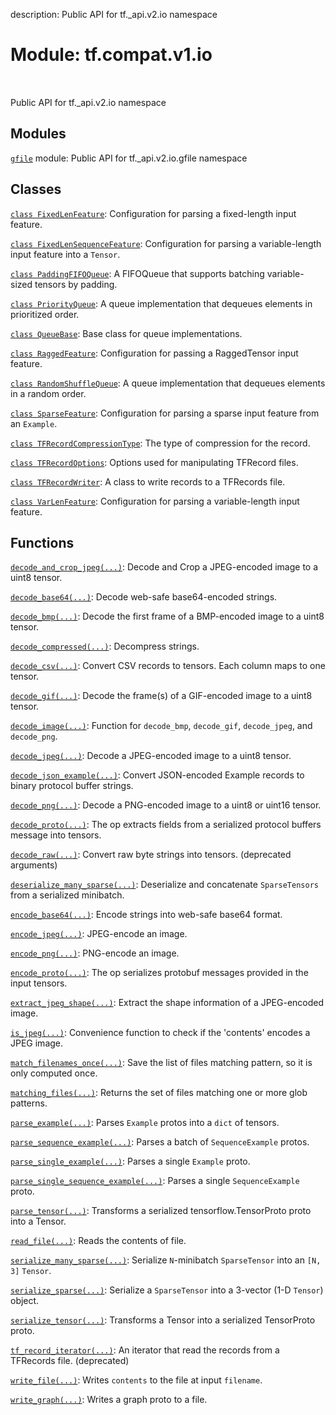 description: Public API for tf._api.v2.io namespace

<div itemscope itemtype="http://developers.google.com/ReferenceObject">
<meta itemprop="name" content="tf.compat.v1.io" />
<meta itemprop="path" content="Stable" />
</div>

# Module: tf.compat.v1.io

<!-- Insert buttons and diff -->

<table class="tfo-notebook-buttons tfo-api nocontent" align="left">

</table>



Public API for tf._api.v2.io namespace



## Modules

[`gfile`](../../../tf/compat/v1/io/gfile.md) module: Public API for tf._api.v2.io.gfile namespace

## Classes

[`class FixedLenFeature`](../../../tf/io/FixedLenFeature.md): Configuration for parsing a fixed-length input feature.

[`class FixedLenSequenceFeature`](../../../tf/io/FixedLenSequenceFeature.md): Configuration for parsing a variable-length input feature into a `Tensor`.

[`class PaddingFIFOQueue`](../../../tf/queue/PaddingFIFOQueue.md): A FIFOQueue that supports batching variable-sized tensors by padding.

[`class PriorityQueue`](../../../tf/queue/PriorityQueue.md): A queue implementation that dequeues elements in prioritized order.

[`class QueueBase`](../../../tf/queue/QueueBase.md): Base class for queue implementations.

[`class RaggedFeature`](../../../tf/io/RaggedFeature.md): Configuration for passing a RaggedTensor input feature.

[`class RandomShuffleQueue`](../../../tf/queue/RandomShuffleQueue.md): A queue implementation that dequeues elements in a random order.

[`class SparseFeature`](../../../tf/io/SparseFeature.md): Configuration for parsing a sparse input feature from an `Example`.

[`class TFRecordCompressionType`](../../../tf/compat/v1/io/TFRecordCompressionType.md): The type of compression for the record.

[`class TFRecordOptions`](../../../tf/io/TFRecordOptions.md): Options used for manipulating TFRecord files.

[`class TFRecordWriter`](../../../tf/io/TFRecordWriter.md): A class to write records to a TFRecords file.

[`class VarLenFeature`](../../../tf/io/VarLenFeature.md): Configuration for parsing a variable-length input feature.

## Functions

[`decode_and_crop_jpeg(...)`](../../../tf/io/decode_and_crop_jpeg.md): Decode and Crop a JPEG-encoded image to a uint8 tensor.

[`decode_base64(...)`](../../../tf/io/decode_base64.md): Decode web-safe base64-encoded strings.

[`decode_bmp(...)`](../../../tf/io/decode_bmp.md): Decode the first frame of a BMP-encoded image to a uint8 tensor.

[`decode_compressed(...)`](../../../tf/io/decode_compressed.md): Decompress strings.

[`decode_csv(...)`](../../../tf/compat/v1/decode_csv.md): Convert CSV records to tensors. Each column maps to one tensor.

[`decode_gif(...)`](../../../tf/io/decode_gif.md): Decode the frame(s) of a GIF-encoded image to a uint8 tensor.

[`decode_image(...)`](../../../tf/io/decode_image.md): Function for `decode_bmp`, `decode_gif`, `decode_jpeg`, and `decode_png`.

[`decode_jpeg(...)`](../../../tf/io/decode_jpeg.md): Decode a JPEG-encoded image to a uint8 tensor.

[`decode_json_example(...)`](../../../tf/io/decode_json_example.md): Convert JSON-encoded Example records to binary protocol buffer strings.

[`decode_png(...)`](../../../tf/io/decode_png.md): Decode a PNG-encoded image to a uint8 or uint16 tensor.

[`decode_proto(...)`](../../../tf/io/decode_proto.md): The op extracts fields from a serialized protocol buffers message into tensors.

[`decode_raw(...)`](../../../tf/compat/v1/decode_raw.md): Convert raw byte strings into tensors. (deprecated arguments)

[`deserialize_many_sparse(...)`](../../../tf/io/deserialize_many_sparse.md): Deserialize and concatenate `SparseTensors` from a serialized minibatch.

[`encode_base64(...)`](../../../tf/io/encode_base64.md): Encode strings into web-safe base64 format.

[`encode_jpeg(...)`](../../../tf/io/encode_jpeg.md): JPEG-encode an image.

[`encode_png(...)`](../../../tf/io/encode_png.md): PNG-encode an image.

[`encode_proto(...)`](../../../tf/io/encode_proto.md): The op serializes protobuf messages provided in the input tensors.

[`extract_jpeg_shape(...)`](../../../tf/io/extract_jpeg_shape.md): Extract the shape information of a JPEG-encoded image.

[`is_jpeg(...)`](../../../tf/io/is_jpeg.md): Convenience function to check if the 'contents' encodes a JPEG image.

[`match_filenames_once(...)`](../../../tf/io/match_filenames_once.md): Save the list of files matching pattern, so it is only computed once.

[`matching_files(...)`](../../../tf/io/matching_files.md): Returns the set of files matching one or more glob patterns.

[`parse_example(...)`](../../../tf/compat/v1/parse_example.md): Parses `Example` protos into a `dict` of tensors.

[`parse_sequence_example(...)`](../../../tf/io/parse_sequence_example.md): Parses a batch of `SequenceExample` protos.

[`parse_single_example(...)`](../../../tf/compat/v1/parse_single_example.md): Parses a single `Example` proto.

[`parse_single_sequence_example(...)`](../../../tf/io/parse_single_sequence_example.md): Parses a single `SequenceExample` proto.

[`parse_tensor(...)`](../../../tf/io/parse_tensor.md): Transforms a serialized tensorflow.TensorProto proto into a Tensor.

[`read_file(...)`](../../../tf/io/read_file.md): Reads the contents of file.

[`serialize_many_sparse(...)`](../../../tf/compat/v1/serialize_many_sparse.md): Serialize `N`-minibatch `SparseTensor` into an `[N, 3]` `Tensor`.

[`serialize_sparse(...)`](../../../tf/compat/v1/serialize_sparse.md): Serialize a `SparseTensor` into a 3-vector (1-D `Tensor`) object.

[`serialize_tensor(...)`](../../../tf/io/serialize_tensor.md): Transforms a Tensor into a serialized TensorProto proto.

[`tf_record_iterator(...)`](../../../tf/compat/v1/io/tf_record_iterator.md): An iterator that read the records from a TFRecords file. (deprecated)

[`write_file(...)`](../../../tf/io/write_file.md): Writes `contents` to the file at input `filename`.

[`write_graph(...)`](../../../tf/io/write_graph.md): Writes a graph proto to a file.

